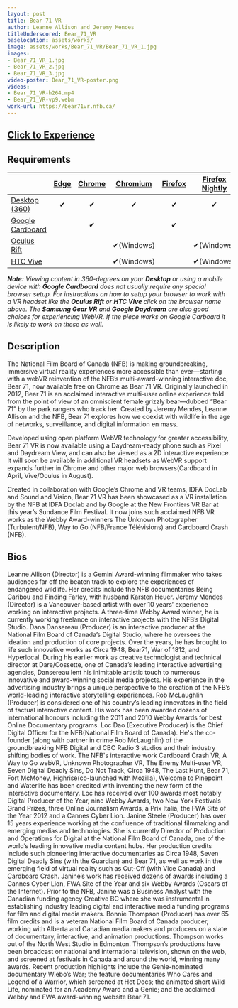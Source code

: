 ```yaml
---
layout: post
title: Bear 71 VR
author: Leanne Allison and Jeremy Mendes
titleUnderscored: Bear_71_VR
baselocation: assets/works/
image: assets/works/Bear_71_VR/Bear_71_VR_1.jpg
images:
- Bear_71_VR_1.jpg
- Bear_71_VR_2.jpg
- Bear_71_VR_3.jpg
video-poster: Bear_71_VR-poster.png
videos: 
- Bear_71_VR-h264.mp4
- Bear_71_VR-vp9.webm
work-url: https://bear71vr.nfb.ca/
---
```


<h2><a href="{{ page.work-url }}" target="_blank" class="button fit special icon fa-play"> Click to Experience</a></h2>

<div class="box" markdown="1">

## Requirements

|                     |[Edge][1]|[Chrome][2]|[Chromium][3]|[Firefox][4]|[Firefox Nightly][5]|[Safari][6]  
|---------------------|:-------:|:---------:|:-----------:|:----------:|:------------------:|:---------:
|[Desktop (360)][7]   |✔        |✔          |✔            |✔           |✔                   |✔     
|[Google Cardboard][8]|         |✔          |             |✔           |                    |✔     
|[Oculus Rift][9]     |         |           |✔(Windows)   |            |✔(Windows)          |      
|[HTC Vive][10]       |         |           |✔(Windows)   |            |✔(Windows)          | 
  
[1]:instructions.html#edge-ins
[2]:instructions.html#chrome-ins 
[3]:instructions.html#chromium-ins 
[4]:instructions.html#firefox-ins 
[5]:instructions.html#firefoxnightly-ins 
[6]:instructions.html#safari-ins 
[7]:instructions.html#desktop-ins
[8]:https://vr.google.com/cardboard/
[9]:https://www.oculus.com/rift/
[10]:https://www.vive.com/

***Note:** Viewing content in 360-degrees on your **Desktop** or using a mobile device with **Google Cardboard** does not usually require any special browser setup. For instructions on how to setup your browser to work with a VR headset like the **Oculus Rift** or **HTC Vive** click on the browser name above. The **Samsung Gear VR** and **Google Daydream** are also good choices for experiencing WebVR. If the piece works on Google Carboard it is likely to work on these as well.*

</div>

<div class="box" markdown="1">

## Description
The National Film Board of Canada (NFB) is making groundbreaking, immersive virtual reality experiences more accessible than ever―starting with a webVR reinvention of the NFB’s multi-award-winning interactive doc, Bear 71, now available free on Chrome as Bear 71 VR.
Originally launched in 2012, Bear 71 is an acclaimed interactive multi-user online experience told from the point of view of an omniscient female grizzly bear―dubbed “Bear 71” by the park rangers who track her. Created by Jeremy Mendes, Leanne Allison and the NFB, Bear 71 explores how we coexist with wildlife in the age of networks, surveillance, and digital information en mass.

Developed using open platform WebVR technology for greater accessibility, Bear 71 VR is now available using a Daydream-ready phone such as Pixel and Daydream View, and can also be viewed as a 2D interactive experience. It will soon be available in additional VR headsets as WebVR support expands further in Chrome and other major web browsers(Cardboard in April, Vive/Oculus in August).

Created in collaboration with Google’s Chrome and VR teams, IDFA DocLab and Sound and Vision, Bear 71 VR has been showcased as a VR installation by the NFB at IDFA Doclab and by Google at the New Frontiers VR Bar at this year’s Sundance Film Festival. It now joins such acclaimed NFB VR works as the Webby Award-winners The Unknown Photographer (Turbulent/NFB), Way to Go (NFB/France Télévisions) and Cardboard Crash (NFB).    

## Bios	
Leanne Allison (Director) is a Gemini Award-winning filmmaker who takes audiences far off the beaten track to explore the experiences of endangered wildlife. Her credits include the NFB documentaries Being Caribou and Finding Farley, with husband Karsten Heuer. Jeremy Mendes (Director) is a Vancouver-based artist with over 10 years’ experience working on interactive projects. A three-time Webby Award winner, he is currently working freelance on interactive projects with the NFB’s Digital Studio. Dana Dansereau (Producer) is an interactive producer at the National Film Board of Canada’s Digital Studio, where he oversees the ideation and production of core projects. Over the years, he has brought to life such innovative works as Circa 1948, Bear71, War of 1812, and Hyperlocal. During his earlier work as creative technologist and technical director at Dare/Cossette, one of Canada’s leading interactive advertising agencies, Dansereau lent his inimitable artistic touch to numerous innovative and award-winning social media projects. His experience in the advertising industry brings a unique perspective to the creation of the NFB’s world-leading interactive storytelling experiences. Rob McLaughlin (Producer) is considered one of his country’s leading innovators in the field of factual interactive content. His work has been awarded dozens of international honours including the 2011 and 2010 Webby Awards for best Online Documentary programs. Loc Dao (Executive Producer) is the Chief Digital Officer for the NFB(National Film Board of Canada). He's the co-founder (along with partner in crime Rob McLaughlin) of the groundbreaking NFB Digital and CBC Radio 3 studios and their industry shifting bodies of work. The NFB's interactive work Cardboard Crash VR, A Way to Go webVR, Unknown Photographer VR, The Enemy Multi-user VR, Seven Digital Deadly Sins, Do Not Track, Circa 1948, The Last Hunt, Bear 71, Fort McMoney, Highrise(co-launched with Mozilla), Welcome to Pinepoint and Waterlife has been credited with inventing the new form of the interactive documentary. Loc has received over 100 awards most notably Digital Producer of the Year, nine Webby Awards, two New York Festivals Grand Prizes, three Online Journalism Awards, a Prix Italia, the FWA Site of the Year 2012 and a Cannes Cyber Lion. Janine Steele (Producer) has over 15 years experience working at the confluence of traditional filmmaking and emerging medias and technologies. She is currently Director of Production and Operations for Digital at the National Film Board of Canada, one of the world’s leading innovative media content hubs. Her production credits include such pioneering interactive documentaries as Circa 1948, Seven Digital Deadly Sins (with the Guardian) and Bear 71, as well as work in the emerging field of virtual reality such as Cut-Off (with Vice Canada) and Cardboard Crash. Janine’s work has received dozens of awards including a Cannes Cyber Lion, FWA Site of the Year and six Webby Awards (Oscars of the Internet). Prior to the NFB, Janine was a Business Analyst with the Canadian funding agency Creative BC where she was instrumental in establishing industry leading digital and interactive media funding programs for film and digital media makers. Bonnie Thompson (Producer) has over 65 film credits and is a veteran National Film Board of Canada producer, working with Alberta and Canadian media makers and producers on a slate of documentary, interactive, and animation productions. Thompson works out of the North West Studio in Edmonton. Thompson’s productions have been broadcast on national and international television, shown on the web, and screened at festivals in Canada and around the world, winning many awards. Recent production highlights include the Genie-nominated documentary Wiebo’s War; the feature documentaries Who Cares and Legend of a Warrior, which screened at Hot Docs; the animated short Wild Life, nominated for an Academy Award and a Genie; and the acclaimed Webby and FWA award-winning website Bear 71.

</div>
